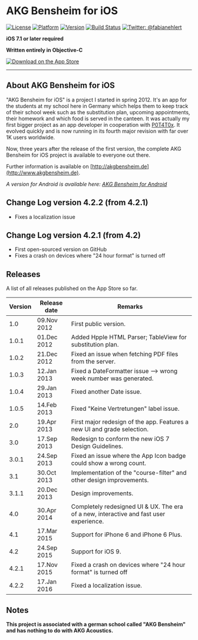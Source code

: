# AKG Bensheim for iOS

[![License](https://img.shields.io/badge/license-MIT-lightgrey.svg)](https://github.com/fabianehlert/AKG-Bensheim-iOS)
[![Platform](https://img.shields.io/badge/platform-iOS-yellow.svg)](https://github.com/fabianehlert/AKG-Bensheim-iOS)
[![Version](https://img.shields.io/badge/version-4.2.1-green.svg)](https://github.com/fabianehlert/AKG-Bensheim-iOS)
[![Build Status](https://travis-ci.org/fabianehlert/AKG-Bensheim-iOS.svg)](https://travis-ci.org/fabianehlert/AKG-Bensheim-iOS)
[![Twitter: @fabianehlert](https://img.shields.io/badge/twitter-fabianehlert-blue.svg)](https://twitter.com/fabianehlert)

**iOS 7.1 or later required**

**Written entirely in Objective-C**

[![Download on the App Store](http://linkmaker.itunes.apple.com/images/badges/en-us/badge_appstore-lrg.svg)](https://geo.itunes.apple.com/de/app/akg-bensheim/id573003773?mt=8)
***

## About AKG Bensheim for iOS

"AKG Bensheim for iOS" is a project I started in spring 2012. It's an app for the students at my school here in Germany which helps them to keep track of their school week such as the substitution plan, upcoming appointments, their homework and which food is served in the canteen. It was actually my first bigger project as an app developer in cooperation with [P0T4T0x](https://github.com/P0T4T0x). It evolved quickly and is now running in its fourth major revision with far over 1K users worldwide.

Now, three years after the release of the first version, the complete AKG Bensheim for iOS project is available to everyone out there.

Further information is available on [http://akgbensheim.de](http://www.akgbensheim.de).

_A version for Android is available here: [AKG Bensheim for Android](https://github.com/P0T4T0x/AKGBensheim)_

## Change Log version 4.2.2 (from 4.2.1)

* Fixes a localization issue

## Change Log version 4.2.1 (from 4.2)

* First open-sourced version on GitHub
* Fixes a crash on devices where "24 hour format" is turned off

## Releases

A list of all releases published on the App Store so far.

Version | Release date | Remarks
--- | --- | ---
1.0 | 09.Nov 2012 | First public version.
1.0.1 | 01.Dec 2012 | Added Hpple HTML Parser; TableView for substitution plan.
1.0.2 | 21.Dec 2012 | Fixed an issue when fetching PDF files from the server.
1.0.3 | 12.Jan 2013 | Fixed a DateFormatter issue –> wrong week number was generated.
1.0.4 | 29.Jan 2013 | Fixed another Date issue.
1.0.5 | 14.Feb 2013 | Fixed "Keine Vertretungen" label issue.
2.0 | 19.Apr 2013 | First major redesign of the app. Features a new UI and grade selection.
3.0 | 17.Sep 2013 | Redesign to conform the new iOS 7 Design Guidelines.
3.0.1 | 24.Sep 2013 | Fixed an issue where the App Icon badge could show a wrong count.
3.1 | 30.Oct 2013 | Implementation of the "course-filter" and other design improvements.
3.1.1 | 20.Dec 2013 | Design improvements.
4.0 | 30.Apr 2014 | Completely redesigned UI & UX. The era of a new, interactive and fast user experience.
4.1 | 17.Mar 2015 | Support for iPhone 6 and iPhone 6 Plus.
4.2 | 24.Sep 2015 | Support for iOS 9.
4.2.1 | 17.Nov 2015 | Fixed a crash on devices where "24 hour format" is turned off
4.2.2 | 17.Jan 2016 | Fixed a localization issue.

## Notes
**This project is associated with a german school called "AKG Bensheim" and has nothing to do with AKG Acoustics.**
